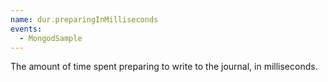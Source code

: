```yaml
---
name: dur.preparingInMilliseconds
events:
  - MongodSample
---
```


The amount of time spent preparing to write to the journal, in milliseconds.